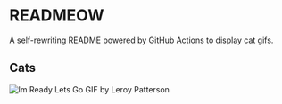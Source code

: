 # READMEOW

A self-rewriting README powered by GitHub Actions to display cat gifs.

## Cats

![Im Ready Lets Go GIF by Leroy Patterson](https://media2.giphy.com/media/CjmvTCZf2U3p09Cn0h/200.gif?cid=9acd02da8ewp1mu930ysgvog286q5dren1alttjk6h8gwh1o&ep=v1_gifs_search&rid=200.gif&ct=g)
